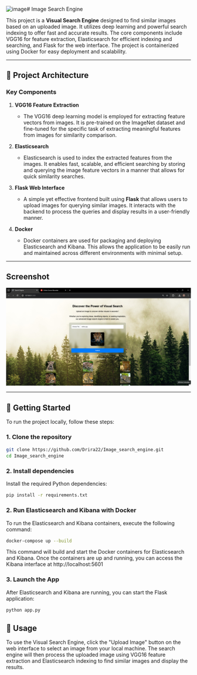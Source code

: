 ![image](https://github.com/user-attachments/assets/99cdd4fc-8aa5-40c9-8e05-4446bdd7cbf4)# Image Search Engine

This project is a **Visual Search Engine** designed to find similar images based on an uploaded image. It utilizes deep learning and powerful search indexing to offer fast and accurate results. The core components include VGG16 for feature extraction, Elasticsearch for efficient indexing and searching, and Flask for the web interface. The project is containerized using Docker for easy deployment and scalability.

---

## 📂 Project Architecture

### Key Components

1. **VGG16 Feature Extraction**
   - The VGG16 deep learning model is employed for extracting feature vectors from images. It is pre-trained on the ImageNet dataset and fine-tuned for the specific task of extracting meaningful features from images for similarity comparison.

2. **Elasticsearch**
   - Elasticsearch is used to index the extracted features from the images. It enables fast, scalable, and efficient searching by storing and querying the image feature vectors in a manner that allows for quick similarity searches.

3. **Flask Web Interface**
   - A simple yet effective frontend built using **Flask** that allows users to upload images for querying similar images. It interacts with the backend to process the queries and display results in a user-friendly manner.

4. **Docker**
   - Docker containers are used for packaging and deploying Elasticsearch and Kibana. This allows the application to be easily run and maintained across different environments with minimal setup.

---
## Screenshot

![Website Screenshot](website-preview.png)

---

## 🚀 Getting Started

To run the project locally, follow these steps:

### 1. Clone the repository

```bash
git clone https://github.com/Drira22/Image_search_engine.git
cd Image_search_engine
```

### 2. Install dependencies
Install the required Python dependencies:

```bash
pip install -r requirements.txt
```

### 2. Run Elasticsearch and Kibana with Docker
To run the Elasticsearch and Kibana containers, execute the following command:
```bash
docker-compose up --build
```
This command will build and start the Docker containers for Elasticsearch and Kibana. Once the containers are up and running, you can access the Kibana interface at http://localhost:5601

### 3. Launch the App
After Elasticsearch and Kibana are running, you can start the Flask application:
```bash
python app.py
```

## 📄 Usage

To use the Visual Search Engine, click the "Upload Image" button on the web interface to select an image from your local machine. The search engine will then process the uploaded image using VGG16 feature extraction and Elasticsearch indexing to find similar images and display the results.
